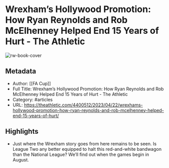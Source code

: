# Wrexham’s Hollywood Promotion: How Ryan Reynolds and Rob McElhenney Helped End 15 Years of Hurt - The Athletic

![rw-book-cover](https://readwise-assets.s3.amazonaws.com/static/images/article0.00998d930354.png)

## Metadata
- Author: [[FA Cup]]
- Full Title: Wrexham’s Hollywood Promotion: How Ryan Reynolds and Rob McElhenney Helped End 15 Years of Hurt - The Athletic
- Category: #articles
- URL: https://theathletic.com/4400512/2023/04/22/wrexhams-hollywood-promotion-how-ryan-reynolds-and-rob-mcelhenney-helped-end-15-years-of-hurt/

## Highlights
- Just where the Wrexham story goes from here remains to be seen. Is League Two any better equipped to halt this red-and-white bandwagon than the National League? We’ll find out when the games begin in August.
